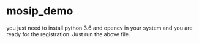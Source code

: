# mosip_demo
you just need to install python 3.6 and opencv in your system and you are ready for the registration. Just run the above file.

